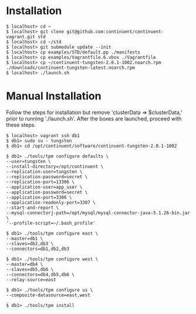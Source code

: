 # Installation

    $ localhost> cd ~
    $ localhost> git clone git@github.com:continuent/continuent-vagrant.git std
    $ localhost> cd ~/std
    $ localhost> git submodule update --init
    $ localhost> cp examples/STD/default.pp ./manifests
    $ localhost> cp examples/Vagrantfile.6.vbox ./Vagrantfile
    $ localhost> cp ~/continuent-tungsten-2.0.1-1002.noarch.rpm ./downloads/continuent-tungsten-latest.noarch.rpm
    $ localhost> ./launch.sh

# Manual Installation

Follow the steps for installation but remove 'clusterData => $clusterData,' prior to running './launch.sh'. After the boxes are launched, proceed with these steps.
    
    $ localhost> vagrant ssh db1
    $ db1> sudo su - tungsten
    $ db1> cd /opt/continuent/software/continuent-tungsten-2.0.1-1002

    $ db1> ./tools/tpm configure defaults \
    --user=tungsten \
    --install-directory=/opt/continuent \
    --replication-user=tungsten \
    --replication-password=secret \
    --replication-port=13306 \
    --application-user=app_user \
    --application-password=secret \
    --application-port=3306 \
    --application-readonly-port=3307 \
    --start-and-report \
    --mysql-connectorj-path=/opt/mysql/mysql-connector-java-5.1.26-bin.jar \
    '--profile-script=~/.bash_profile'

    $ db1> ./tools/tpm configure east \
    --master=db1 \
    --slaves=db2,db3 \
    --connectors=db1,db2,db3
    
    $ db1> ./tools/tpm configure west \
    --master=db4 \
    --slaves=db5,db6 \
    --connectors=db4,db5,db6 \
    --relay-source=east
    
    $ db1> ./tools/tpm configure us \
    --composite-datasource=east,west

    $ db1> ./tools/tpm install